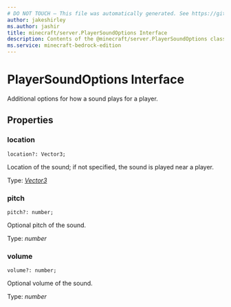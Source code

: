 ```yaml
---
# DO NOT TOUCH — This file was automatically generated. See https://github.com/mojang/minecraftapidocsgenerator to modify descriptions, examples, etc.
author: jakeshirley
ms.author: jashir
title: minecraft/server.PlayerSoundOptions Interface
description: Contents of the @minecraft/server.PlayerSoundOptions class.
ms.service: minecraft-bedrock-edition
---
```

# PlayerSoundOptions Interface

Additional options for how a sound plays for a player.

## Properties

### **location**
`location?: Vector3;`

Location of the sound; if not specified, the sound is played near a player.

Type: [*Vector3*](Vector3.md)

### **pitch**
`pitch?: number;`

Optional pitch of the sound.

Type: *number*

### **volume**
`volume?: number;`

Optional volume of the sound.

Type: *number*
